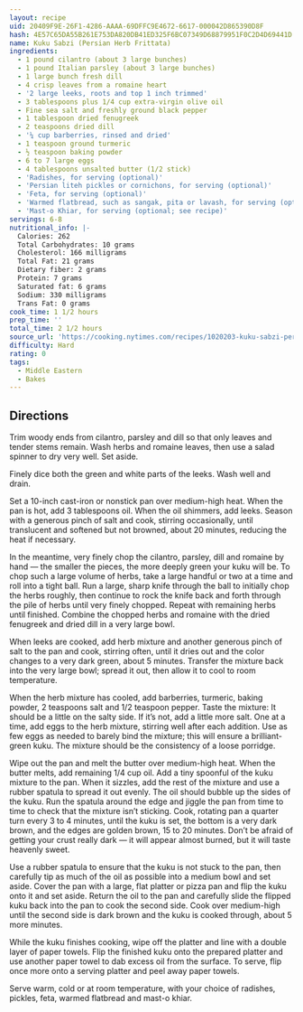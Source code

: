 ```yaml
---
layout: recipe
uid: 20409F9E-26F1-4286-AAAA-69DFFC9E4672-6617-000042D865390D8F
hash: 4E57C65DA55B261E753DA820DB41ED325F6BC07349D68879951F0C2D4D69441D
name: Kuku Sabzi (Persian Herb Frittata)
ingredients:
  - 1 pound cilantro (about 3 large bunches)
  - 1 pound Italian parsley (about 3 large bunches)
  - 1 large bunch fresh dill
  - 4 crisp leaves from a romaine heart
  - '2 large leeks, roots and top 1 inch trimmed'
  - 3 tablespoons plus 1/4 cup extra-virgin olive oil
  - Fine sea salt and freshly ground black pepper
  - 1 tablespoon dried fenugreek
  - 2 teaspoons dried dill
  - '¼ cup barberries, rinsed and dried'
  - 1 teaspoon ground turmeric
  - ½ teaspoon baking powder
  - 6 to 7 large eggs
  - 4 tablespoons unsalted butter (1/2 stick)
  - 'Radishes, for serving (optional)'
  - 'Persian liteh pickles or cornichons, for serving (optional)'
  - 'Feta, for serving (optional)'
  - 'Warmed flatbread, such as sangak, pita or lavash, for serving (optional)'
  - 'Mast-o Khiar, for serving (optional; see recipe)'
servings: 6-8
nutritional_info: |-
  Calories: 262
  Total Carbohydrates: 10 grams
  Cholesterol: 166 milligrams
  Total Fat: 21 grams
  Dietary fiber: 2 grams
  Protein: 7 grams
  Saturated fat: 6 grams
  Sodium: 330 milligrams
  Trans Fat: 0 grams
cook_time: 1 1/2 hours
prep_time: ''
total_time: 2 1/2 hours
source_url: 'https://cooking.nytimes.com/recipes/1020203-kuku-sabzi-persian-herb-frittata'
difficulty: Hard
rating: 0
tags:
  - Middle Eastern
  - Bakes
---
```


## Directions

Trim woody ends from cilantro, parsley and dill so that only leaves and tender stems remain. Wash herbs and romaine leaves, then use a salad spinner to dry very well. Set aside.

Finely dice both the green and white parts of the leeks. Wash well and drain.

Set a 10-inch cast-iron or nonstick pan over medium-high heat. When the pan is hot, add 3 tablespoons oil. When the oil shimmers, add leeks. Season with a generous pinch of salt and cook, stirring occasionally, until translucent and softened but not browned, about 20 minutes, reducing the heat if necessary.

In the meantime, very finely chop the cilantro, parsley, dill and romaine by hand — the smaller the pieces, the more deeply green your kuku will be. To chop such a large volume of herbs, take a large handful or two at a time and roll into a tight ball. Run a large, sharp knife through the ball to initially chop the herbs roughly, then continue to rock the knife back and forth through the pile of herbs until very finely chopped. Repeat with remaining herbs until finished. Combine the chopped herbs and romaine with the dried fenugreek and dried dill in a very large bowl.

When leeks are cooked, add herb mixture and another generous pinch of salt to the pan and cook, stirring often, until it dries out and the color changes to a very dark green, about 5 minutes. Transfer the mixture back into the very large bowl; spread it out, then allow it to cool to room temperature.

When the herb mixture has cooled, add barberries, turmeric, baking powder, 2 teaspoons salt and 1/2 teaspoon pepper. Taste the mixture: It should be a little on the salty side. If it’s not, add a little more salt. One at a time, add eggs to the herb mixture, stirring well after each addition. Use as few eggs as needed to barely bind the mixture; this will ensure a brilliant-green kuku. The mixture should be the consistency of a loose porridge.

Wipe out the pan and melt the butter over medium-high heat. When the butter melts, add remaining 1/4 cup oil. Add a tiny spoonful of the kuku mixture to the pan. When it sizzles, add the rest of the mixture and use a rubber spatula to spread it out evenly. The oil should bubble up the sides of the kuku. Run the spatula around the edge and jiggle the pan from time to time to check that the mixture isn’t sticking. Cook, rotating pan a quarter turn every 3 to 4 minutes, until the kuku is set, the bottom is a very dark brown, and the edges are golden brown, 15 to 20 minutes. Don’t be afraid of getting your crust really dark — it will appear almost burned, but it will taste heavenly sweet.

Use a rubber spatula to ensure that the kuku is not stuck to the pan, then carefully tip as much of the oil as possible into a medium bowl and set aside. Cover the pan with a large, flat platter or pizza pan and flip the kuku onto it and set aside. Return the oil to the pan and carefully slide the flipped kuku back into the pan to cook the second side. Cook over medium-high until the second side is dark brown and the kuku is cooked through, about 5 more minutes.

While the kuku finishes cooking, wipe off the platter and line with a double layer of paper towels. Flip the finished kuku onto the prepared platter and use another paper towel to dab excess oil from the surface. To serve, flip once more onto a serving platter and peel away paper towels.

Serve warm, cold or at room temperature, with your choice of radishes, pickles, feta, warmed flatbread and mast-o khiar.
